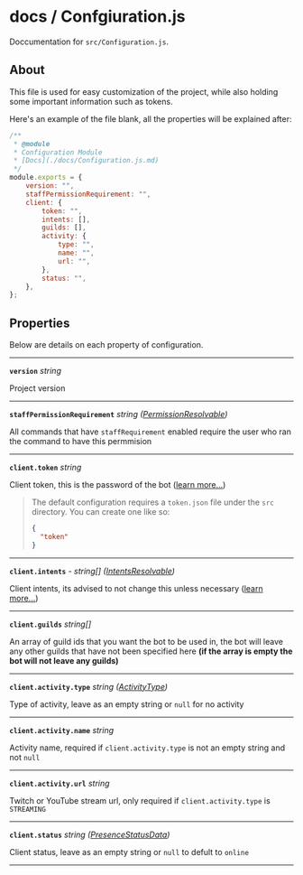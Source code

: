 # docs / Confgiuration.js
Doccumentation for `src/Configuration.js`.

## About
This file is used for easy customization of the project, while also holding some important information such as tokens.

Here's an example of the file blank, all the properties will be explained after:
```js
/** 
 * @module
 * Configuration Module 
 * [Docs](./docs/Configuration.js.md)
 */
module.exports = {
    version: "",
    staffPermissionRequirement: "",
    client: {
        token: "",
        intents: [],
        guilds: [],
        activity: {
            type: "",
            name: "",
            url: "",
        },
        status: "",
    },
};
```

## Properties

Below are details on each property of configuration.

---

**`version`** *string* 

Project version

---

**`staffPermissionRequirement`** *string ([PermissionResolvable](https://discord.js.org/#/docs/main/stable/typedef/PermissionResolvable))*

All commands that have `staffRequirement` enabled require the user who ran the command to have this permmision

---

**`client.token`** *string*

Client token, this is the password of the bot ([learn more...](https://discordjs.guide/preparations/setting-up-a-bot-application.html#your-token))

> The default configuration requires a `token.json` file under the `src` directory. You can create one like so:
> ```json
> {
>   "token"
> }
> ```

---

**`client.intents`** - *string[] ([IntentsResolvable](https://discord.js.org/#/docs/main/stable/typedef/IntentsResolvable))* 

Client intents, its advised to not change this unless necessary ([learn more...](https://discordjs.guide/popular-topics/intents.html#gateway-intents))

---

**`client.guilds`** *string[]*

An array of guild ids that you want the bot to be used in, the bot will leave any other guilds that have not been specified here **(if the array is empty the bot will not leave any guilds)**

---


**`client.activity.type`** *string ([ActivityType](https://discord.js.org/#/docs/main/stable/typedef/ActivityType))*

Type of activity, leave as an empty string or `null` for no activity

---

**`client.activity.name`** *string* 

Activity name, required if `client.activity.type` is not an empty string and not `null`

---

**`client.activity.url`** *string* 

Twitch or YouTube stream url, only required if `client.activity.type` is `STREAMING`

---

**`client.status`** *string ([PresenceStatusData](https://discord.js.org/#/docs/main/stable/typedef/PresenceStatusData))* 

Client status, leave as an empty string or `null` to defult to `online`

---
